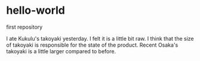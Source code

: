 # hello-world
first repository

I ate Kukulu's takoyaki yesterday. I felt it is a little bit raw.
I think that the size of takoyaki is responsible for the state of the product.
Recent Osaka's takoyaki is a little larger compared to before.
